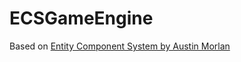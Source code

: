 # ECSGameEngine

Based on [Entity Component System by Austin Morlan](https://code.austinmorlan.com/austin/2019-ecs)

